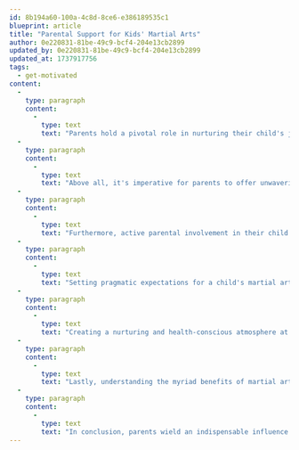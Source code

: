 ```yaml
---
id: 8b194a60-100a-4c8d-8ce6-e386189535c1
blueprint: article
title: "Parental Support for Kids' Martial Arts"
author: 0e220831-81be-49c9-bcf4-204e13cb2899
updated_by: 0e220831-81be-49c9-bcf4-204e13cb2899
updated_at: 1737917756
tags:
  - get-motivated
content:
  -
    type: paragraph
    content:
      -
        type: text
        text: "Parents hold a pivotal role in nurturing their child's journey through the world of martial arts. Their support and guidance can significantly contribute to their children realizing their complete potential within this discipline. This article delves into essential strategies for parents to bolster their children's progress and enthusiasm in martial arts training."
  -
    type: paragraph
    content:
      -
        type: text
        text: "Above all, it's imperative for parents to offer unwavering emotional backing to their young martial artists. This encompasses celebrating even the smallest accomplishments, fostering a culture of encouragement, and being a steadfast pillar of confidence when they require it the most. A child who feels this strong backing is more inclined to maintain motivation and active engagement during their training sessions."
  -
    type: paragraph
    content:
      -
        type: text
        text: "Furthermore, active parental involvement in their child's martial arts training makes a substantial impact. This involvement spans attending training sessions, facilitating home practice routines, and wholeheartedly supporting their participation in public demonstrations and events. By actively participating, parents can gain a deeper insight into their child's progress and the art itself, thus allowing them to provide amplified support and motivation."
  -
    type: paragraph
    content:
      -
        type: text
        text: "Setting pragmatic expectations for a child's martial arts journey is equally crucial. Recognizing that progress is a gradual culmination of time and dedication, and acknowledging that setbacks are a natural facet of this process, are key aspects. These realistic expectations prevent demotivation and disappointment as the child advances through their martial arts journey."
  -
    type: paragraph
    content:
      -
        type: text
        text: "Creating a nurturing and health-conscious atmosphere at home is another pivotal way parents can foster their children's martial arts development. This encompasses promoting healthy routines like proper nutrition and adequate sleep, and establishing a secure and encouraging space for training. This environment serves as a catalyst for children to extract the utmost from their training and reach their pinnacle within the discipline."
  -
    type: paragraph
    content:
      -
        type: text
        text: "Lastly, understanding the myriad benefits of martial arts training for children is essential for parents. Ranging from enhancing physical fitness and coordination to nurturing self-discipline and self-assurance, martial arts can enhance various facets of a child's life. Equipped with this understanding, parents can provide an even more profound level of support and encouragement throughout their child's martial arts journey."
  -
    type: paragraph
    content:
      -
        type: text
        text: "In conclusion, parents wield an indispensable influence in their child's voyage through the realm of martial arts. By supplying emotional sustenance, actively participating, setting pragmatic expectations, nurturing a health-conscious environment, and comprehending the multifaceted advantages of martial arts training, parents can empower their children to achieve their full potential in the art. So, whether you are a parent of a beginner or a seasoned practitioner, keep these key elements in mind, and you will be well on your way to supporting your child's martial arts success."
---
```

